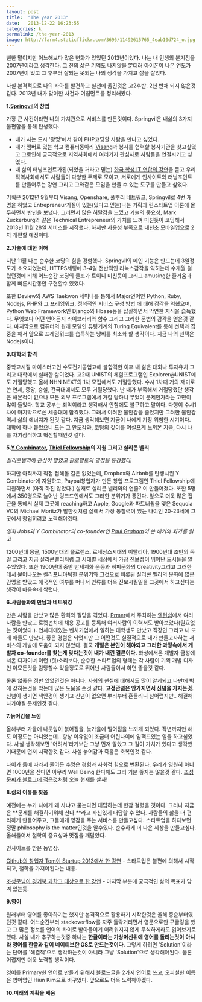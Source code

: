 ```yaml
---
layout: post
title:  "The year 2013"
date:   2013-12-22 16:23:55
categories: k
permalink: /the-year-2013
image: http://farm4.staticflickr.com/3696/11492615765_4eab10d724_o.jpg
---
```


뻔한 말이지만 어느해보다 많은 변화가 있었던 2013년이었다. 나는 내 인생의 분기점을 2007년이라고 생각한다. 
그 전의 삶은 기억도 나지않을 뿐더러 아이폰이 나온 연도가 2007년이 었고 그 후부터 잘되는 못되는 나의 생각을 가지고 삶을 살았다.

사실 본격적으로 나의 자아를 발견하고 실천에 옮긴것은 고2후반. 2년 반채 되지 않은것 같다. 2013년 내가 맞이한 사건과 어칩먼트를 정리해봤다.

**1.[Springvil](http://www.springvil.com)의 창업**

가장 큰 사건이라면 나의 가치관으로 서비스를 만든것이다. Springvil은 내삶의 3가지 불편함을 통해 탄생했다.

- 내가 사는 도시 '광명'에서 같이 PHP코딩할 사람을 만나고 싶었다.
- 내가 맴버로 있는 학교 컴퓨터동아리 [Visang](http://www.visang.org)과 봉사를 협력할 봉사기관을 찾고싶었고 그로인해 궁극적으로 
지역사회에서 여러가지 관심사로 사람들을 연결시키고 싶었다.
- 내 삶의 터닝포인트가된(되었을 거라고 믿는) [한국 학생 IT 연합의 강연](http://www.smartksia.org/ksia_talk_01)을 듣고 우리 직역사회에서도 
사람들이 다양한 주제로 모이고, 서로에게 인사이트와 터닝포인트를 만들어주는 강연 그리고 그와같은 모임을 만들 수 있는 도구를 만들고 싶었다.

기획은 2012년 9월부터 Visang, Openshare, 풀뿌리 네트워크, Springvil로 4번 개명을 하였고 Entrepreneur기질이 있는(있다고 믿는)나는 기획과 
린스타트업 이론에 몰두하면서 반년을 보냈다. 그러면서 많은 허탈감을 느꼈고 기술의 중요성, Mark Zuckerburg와 같은 Technical Entrepreneur의 가치를 느껴 
미친듯이 코딩해서 2013년 11월 28일 서비스를 시작했다. 하지만 사용성 부족으로 내년초 모바일앱으로 2차 개편할 예정이다.

**2.기술에 대한 이해**

지난 11월 나는 순수한 코딩의 힘을 경험했다. Springvil의 메인 기능은 만드는데 3일정도가 소요되었는데, 
HTTPS세팅에 3-4일 전반적인 리눅스감각을 익히는데 수개월 걸렸던것에 비해 어느순간 코딩의 물꼬가 트이니 미친듯이 그리고 amusing한 즐거움과 함께 빠른시간동안 구현할수 있었다.

또한 Deview와 AWS Taekwon 세미나를 통해서 Major언어인 Python, Ruby, Nodejs, PHP와 그 프레임워크, 정석적인 서비스 구성 방법 
에 대해 감각을 익혔으며, Python Web Framework인 Django와 Hbase등을 삽질하면서 막연한 지식을 습득했다. 무엇보다 어떤 언어든지 라이브러리와 
함수 그리고 그러한 문법의 감각을 얻은것 같다. 마지막으로 컴퓨터의 원래 모델인 튜링기계의  Turing Equivalent를 통해 선택과 집중을 해서 앞으로 프레임워크를 습득하는 
낭비를 최소화 할 생각이다. 지금 나의 선택은 Nodejs이다.

**3.대학의 합격**

중학교시절 마이스터고인 수도전기공업고에 불합격한 이후 내 삶은 대회나 투자유치 그리고 대학에서 실패한 삶이었다. 
고2때 UNIST의 체험프로그램인 Explorer@UNIST에도 거절당했고 올해 NHN NEXT의 1차 모집에서도 거절당했다. 수시 1차때 
거의 재미로쓴 연세, 중앙, 숭실, 건국대에서도 모두 거절당했다. 난 내가 부족해서 거절당했단 생각은 해본적이 없으나 
모든 외부 프로그램에서 거절 당하니 무었이 문제인가라는 고민이 많이 들었다. 학교 공부는 죄악이라고 생각해서 안함에도 불구하고 말이다. 
다행이 수시1차에 마지막으로쓴 세종대에 합격했다. 그래서 이러한 불안감을 줄었지만 그러한 불안감역시 삶의 에너지가 된것 같다. 지금 생각해보면 
지금이 나에게 가장 위험한 시기이다. 대학에 하나 붙었으니 드는 그 안도감과, 코딩의 깊이를 어설프게 느껴본 지금, 다시 나를 자기잠식하고 
혁신할때인것 같다. 

**5.[Y Combinator](http://ycombinator.com), [Thiel Fellowship](http://thielfellowship.org)의 지원 그리고 실리콘 벨리**

*실리콘벨리에 관심이 많았고 팔로알토의 열정을 동경했다.* 

하지만 아직까지 직접 접해볼 길은 없었는데, Dropbox와 Airbnb를 
탄생시킨 Y Combinator에 지원하고, Paypal창업자가 만든 창업 프로그램인 Thiel Fellowship에 지원하면서 (아직 하진 않았다.) 
실재로 실리콘 벨리와의 연줄? 이 만들어졌다. 또한 5명에서 350명으로 늘어난 링크드인에서도 그러한 분위기가 풍긴다. 
앞으로 더욱 많은 접근을 통헤서 실제 그곳에 reaching하고 Apple, Google과 파트너쉽을 맺은 Sequoia VC의 Michael Moritz가 말한것처럼 삶에서 가장 통찰력이 있는 나이인
20-23세에 그곳에서 창업히려고 노력해야겠다.

*영화 Jobs와 Y Combinator의 co-founder인 [Paul Graham](http://paulgraham.com)이 쓴 해커와 화가를 읽고* 

1200년대 몽골, 1500년대의 플로랜스, 르네상스시대의 이탈리아, 1900년대 초반의 독일 그리고 지금 실리콘벨리처럼 그 시대별 세상에서 
가장 진보성이 뛰어난 도시들을 알수있었다. 또한 1900년대 중반 반세계화 운동과 히피문화의 Creativity그리고 그러한데서 
묻어나오는 켈리포니아틱한 분위기와 그것으로 비롯된 실리콘 벨리의 문화에 많은 감명을 받았고 애국적인 여부를 떠나서 인류를 
더욱 진보시킬일을 그곳에서 하고싶다는 생각이 마음속에 싹텃다.

**6.사람들과의 만남과 네트워킹**

만은 사람을 만났고 많은 환희와 절망을 겪었다. [Prmer](http://primer.kr)에서 주최하는 [엔턴쉽](http://startuplabs.co.kr)에서 
여러사람을 만났고 로켓펀치에 채용 공고를 등록해 여러사람의 이력서도 받아보았다(릴요없는 짓이었다.). 연세대에있는 벤처기업에서 
일하는 대학생도 만났고 직장인 그리고 내 또래 애들도 만났다. 좋은 경험은 되엇지만 그 어떤것도 실질적으로 내가 만들고자하는 서비스의 개발에 
도움이 되지 않았다. 결국 **개발은 본인이 해야되고 그러한 과정속에서 개발자 co-founder를 찾는게 맞다는것이 내가 내린 결론이다.** 
화성에서온 개발자 금성에서온 디자이너 이런 (헛)소리보다, 순수한 스타트업의 형태는 각 사람이 기획 개발 디자인 
이모든것을 감당할수 있을정도로 뛰어난 사람들이서 하면 좋을것 같다. 

물론 않좋은 점만 있었던것은 아니다. 사회의 현실에 대해서도 많이 알게되고 나만에 벽에 갖히는것을 막는데 
많은 도움을 준것 같다. **고정관념은 안가지면서 신념을 가지는것.** 신념이 생기면 색안경이 생기고 신념이 없으면 뿌리부터 
흔들리니 참어렵지만.. 해결해 나가야될 문제인것 같다.

**7.늙어감을 느낌**

올해부터 가을에 나뭇잎이 붉어짐을, 늦가을에 떨어짐을 느끼게 되었다. 작년까지만 해도 이정도는 아니었는데..
항상 이유없이 조금더 어린나이에 임팩드있는 일을 하고싶었다. 사실 생각해보면 '어려서'라기보단 그냥 먼저 알았고 
그 길이 가치가 있다고 생각했기때문에 먼저 시작한것 같다. 사실 늙어감과 죽음은 축복인것 같다. 

나이가 듦에 따라서 줄어든 수명은 경험과 사회적 힘으로 변환된다. 우리가 영원히 아니면 1000년을 산다면 아무리 Well Being 
한다해도 그리 기분 좋지는 않을것 같다. [조성문씨가 블로그에 적은것](http://sungmooncho.com/2013/01/12/the-fourth-maxim/)처럼 
오늘 현재를 살자!

**8.삶의 이유를 찾음**

예전에는 누가 나에게 왜 사냐고 묻는다면 대답하는데 한참 걸렸을 것이다. 그러나 지금은 **문제를 해결하기위해 산다.**라고 
자신있게 대답할 수 있다. 사람들의 삶을 더 편리하게 만들어주고, 그들에게 영감을 주는 서비스를 만들고싶다. 스타트업을 하다보면 
정말 philosophy is the matter인것을 알수있다. 순수하게 더 나은 세상을 만들고싶다. 올해들어서 철학의 중요성과 멋짐을 깨달았다.

인사이트를 받은 동영상.

[Github의 창업자 Tom이 Startup 2013에서 한 강연](http://www.youtube.com/watch?v=mGTpU5XUAA8) - 스타트업은 불편에 의해서 시작되고, 철학을 가져야된다는 내용.

[조성문님이 경기북 과학고 대상으로 한 강연](http://www.youtube.com/watch?v=NtRererMLDE) - 마지막 부분에 궁극적인 삶의 목표가 담겨 있는듯.

**9.영어**

원래부터 영어를 좋아하기는 했지만 본격적으로 활용하기 시작한것은 올해 중순부터였던것 같다. 어느순간부터 stackoverflow를 
자주 들락거리면서 영문으로만 구글링을 했고 그 많은 정보를 언어의 차이로 받아들이기 어려워지지 않게 무식하게라도 읽어보기로 했다. 사실 내가 추구하는것중 하나는 **한글이라는 가상머신위에 영어를 돌리는것이 아니라 영어를 한글과 같이 
네이티브한 OS로 만드는것이다.** 그렇게 하려면 'Solution'이라는 단어를 '해결책'으로 생각하는것이 아니라 그냥 'Solution'으로 생각해야된다. 물론 어렵지만 더욱 노력할 생각이다.

영어를 Primary한 언어로 만들기 위해서 블로드글을 2가지 언어로 쓰고, 오피셜한 이름은 영어명인 Hiun Kim으로 바꾸었다. 
앞으로도 더욱 노력해야겠다.

**10.미래의 계획을 세움**
